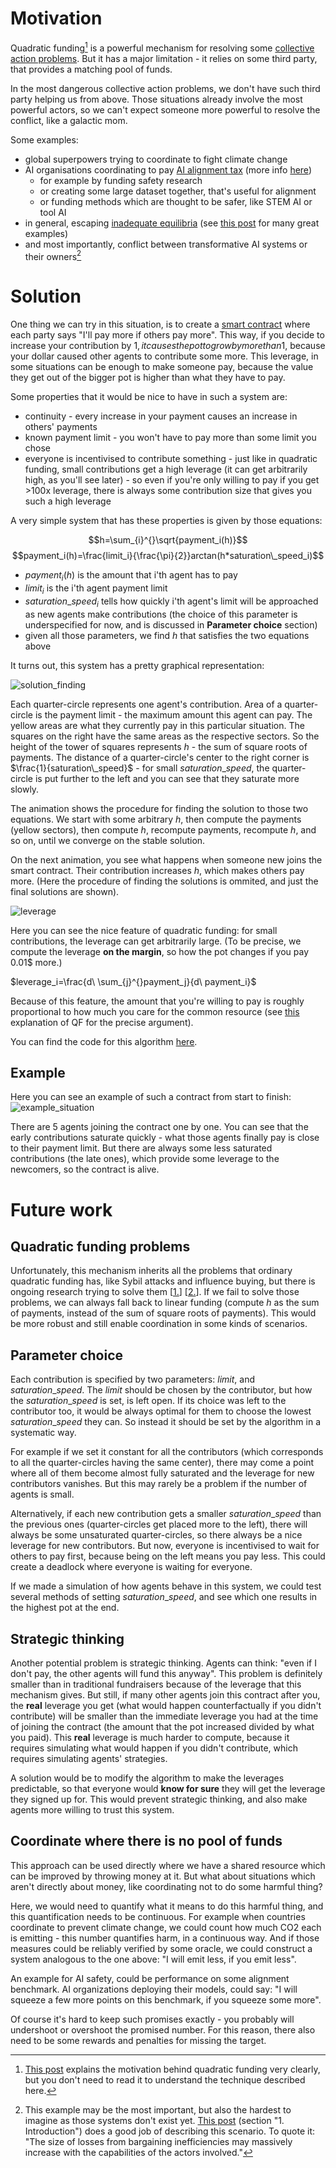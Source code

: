 # Motivation
Quadratic funding[^1] is a powerful mechanism for resolving some [collective action problems](https://en.wikipedia.org/wiki/Collective_action_problem). But it has a major limitation - it relies on some third party, that provides a matching pool of funds. 

In the most dangerous collective action problems, we don't have such third party helping us from above. Those situations already involve the most powerful actors, so we can't expect someone more powerful to resolve the conflict, like a galactic mom. 

Some examples:
- global superpowers trying to coordinate to fight climate change
- AI organisations coordinating to pay [AI alignment tax](https://youtu.be/-vsYtevJ2bc?t=547) (more info [here](https://forum.effectivealtruism.org/tag/alignment-tax))
    - for example by funding safety research
    - or creating some large dataset together, that's useful for alignment
    - or funding methods which are thought to be safer, like STEM AI or tool AI
- in general, escaping [inadequate equilibria](https://www.lesswrong.com/s/oLGCcbnvabyibnG9d/p/x5ASTMPKPowLKpLpZ) (see [this post](https://slatestarcodex.com/2014/07/30/meditations-on-moloch/) for many great examples)
- and most importantly, conflict between transformative AI systems or their owners[^2]

# Solution
One thing we can try in this situation, is to create a [smart contract](https://en.wikipedia.org/wiki/Smart_contract) where each party says "I'll pay more if others pay more". This way, if you decide to increase your contribution by 1$, it causes the pot to grow by more than 1$, because your dollar caused other agents to contribute some more. This leverage, in some situations can be enough to make someone pay, because the value they get out of the bigger pot is higher than what they have to pay.

Some properties that it would be nice to have in such a system are:
- continuity - every increase in your payment causes an increase in others' payments
- known payment limit - you won't have to pay more than some limit you chose
- everyone is incentivised to contribute something - just like in quadratic funding, small contributions get a high leverage (it can get arbitrarily high, as you'll see later) - so even if you're only willing to pay if you get >100x leverage, there is always some contribution size that gives you such a high leverage

A very simple system that has these properties is given by those equations: 

$$h=\sum_{i}^{}\sqrt{payment_i(h)}$$
$$payment_i(h)=\frac{limit_i}{\frac{\pi}{2}}arctan(h*saturation\_speed_i)$$

- $payment_i(h)$ is the amount that i'th agent has to pay
- $limit_i$ is the i'th agent payment limit
- $saturation\_speed_i$ tells how quickly i'th agent's limit will be approached as new agents make contributions (the choice of this parameter is underspecified for now, and is discussed in **Parameter choice** section)
- given all those parameters, we find $h$ that satisfies the two equations above

It turns out, this system has a pretty graphical representation:

![solution_finding](https://raw.githubusercontent.com/filyp/coordinated-quadratic-funding/main/animations/solution_finding.gif)

Each quarter-circle represents one agent's contribution. Area of a quarter-circle is the payment limit - the maximum amount this agent can pay. The yellow areas are what they currently pay in this particular situation. The squares on the right have the same areas as the respective sectors. So the height of the tower of squares represents $h$ - the sum of square roots of payments. The distance of a quarter-circle's center to the right corner is $\frac{1}{saturation\_speed}$ - for small $saturation\_speed$, the quarter-circle is put further to the left and you can see that they saturate more slowly.

The animation shows the procedure for finding the solution to those two equations. We start with some arbitrary $h$, then compute the payments (yellow sectors), then compute $h$, recompute payments, recompute $h$, and so on, until we converge on the stable solution. 

On the next animation, you see what happens when someone new joins the smart contract. Their contribution increases $h$, which makes others pay more. (Here the procedure of finding the solutions is ommited, and just the final solutions are shown). 

![leverage](https://raw.githubusercontent.com/filyp/coordinated-quadratic-funding/main/animations/leverage.gif)

Here you can see the nice feature of quadratic funding: for small contributions, the leverage can get arbitrarily large. (To be precise, we compute the leverage **on the margin**, so how the pot changes if you pay 0.01$ more.)

$leverage_i=\frac{d\ \sum_{j}^{}payment_j}{d\ payment_i}$

Because of this feature, the amount that you're willing to pay is roughly proportional to how much you care for the common resource (see [this](https://vitalik.ca/general/2019/12/07/quadratic.html) explanation of QF for the precise argument). 

You can find the code for this algorithm [here](https://github.com/filyp/coordinated-quadratic-funding/blob/main/CQF.ipynb).

## Example
Here you can see an example of such a contract from start to finish:
![example_situation](https://raw.githubusercontent.com/filyp/coordinated-quadratic-funding/main/animations/example_situation.gif)

There are 5 agents joining the contract one by one. You can see that the early contributions saturate quickly - what those agents finally pay is close to their payment limit. But there are always some less saturated contributions (the late ones), which provide some leverage to the newcomers, so the contract is alive.


# Future work
## Quadratic funding problems
Unfortunately, this mechanism inherits all the problems that ordinary quadratic funding has, like Sybil attacks and influence buying, but there is ongoing research trying to solve them [[1.](https://ethresear.ch/t/pairwise-coordination-subsidies-a-new-quadratic-funding-design/5553)] [[2.](https://ethresear.ch/t/mechanisms-to-prevent-sybil-attacks-in-on-chain-quadratic-funding-grants/9020)]. If we fail to solve those problems, we can always fall back to linear funding (compute $h$ as the sum of payments, instead of the sum of square roots of payments). This would be more robust and still enable coordination in some kinds of scenarios.

## Parameter choice
Each contribution is specified by two parameters: $limit$, and $saturation\_speed$. The $limit$ should be chosen by the contributor, but how the $saturation\_speed$ is set, is left open. If its choice was left to the contributor too, it would be always optimal for them to choose the lowest $saturation\_speed$ they can. So instead it should be set by the algorithm in a systematic way.

For example if we set it constant for all the contributors (which corresponds to all the quarter-circles having the same center), there may come a point where all of them become almost fully saturated and the leverage for new contributors vanishes. But this may rarely be a problem if the number of agents is small.

Alternatively, if each new contribution gets a smaller $saturation\_speed$ than the previous ones (quarter-circles get placed more to the left), there will always be some unsaturated quarter-circles, so there always be a nice leverage for new contributors. But now, everyone is incentivised to wait for others to pay first, because being on the left means you pay less. This could create a deadlock where everyone is waiting for everyone.

If we made a simulation of how agents behave in this system, we could test several methods of setting $saturation\_speed$, and see which one results in the highest pot at the end.

## Strategic thinking
Another potential problem is strategic thinking. Agents can think: "even if I don't pay, the other agents will fund this anyway". This problem is definitely smaller than in traditional fundraisers because of the leverage that this mechanism gives. But still, if many other agents join this contract after you, the **real** leverage you get (what would happen counterfactually if you didn't contribute) will be smaller than the immediate leverage you had at the time of joining the contract (the amount that the pot increased divided by what you paid). This **real** leverage is much harder to compute, because it requires simulating what would happen if you didn't contribute, which requires simulating agents' strategies.

A solution would be to modify the algorithm to make the leverages predictable, so that everyone would **know for sure** they will get the leverage they signed up for. This would prevent strategic thinking, and also make agents more willing to trust this system.

## Coordinate where there is no pool of funds
This approach can be used directly where we have a shared resource which can be improved by throwing money at it. But what about situations which aren't directly about money, like coordinating not to do some harmful thing?

Here, we would need to quantify what it means to do this harmful thing, and this quantification needs to be continuous. For example when countries coordinate to prevent climate change, we could count how much CO2 each is emitting - this number quantifies harm, in a continuous way. And if those measures could be reliably verified by some oracle, we could construct a system analogous to the one above: "I will emit less, if you emit less".

An example for AI safety, could be performance on some alignment benchmark. AI organizations deploying their models, could say: "I will squeeze a few more points on this benchmark, if you squeeze some more".

Of course it's hard to keep such promises exactly - you probably will undershoot or overshoot the promised number. For this reason, there also need to be some rewards and penalties for missing the target.

[^1]: [This post](https://vitalik.ca/general/2019/12/07/quadratic.html) explains the motivation behind quadratic funding very clearly, but you don't need to read it to understand the technique described here.

[^2]: This example may be the most important, but also the hardest to imagine as those systems don't exist yet. [This post](https://www.lesswrong.com/posts/KMocAf9jnAKc2jXri/sections-1-and-2-introduction-strategy-and-governance) (section "1. Introduction") does a good job of describing this scenario. To quote it: "The size of losses from bargaining inefficiencies may massively increase with the capabilities of the actors involved."